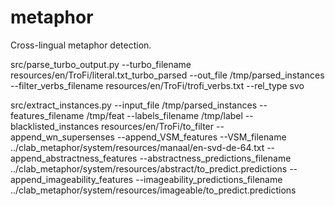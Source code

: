 metaphor
========

Cross-lingual metaphor detection.



src/parse_turbo_output.py --turbo_filename resources/en/TroFi/literal.txt_turbo_parsed --out_file /tmp/parsed_instances --filter_verbs_filename resources/en/TroFi/trofi_verbs.txt --rel_type svo

src/extract_instances.py --input_file /tmp/parsed_instances --features_filename /tmp/feat --labels_filename /tmp/label --blacklisted_instances resources/en/TroFi/to_filter --append_wn_supersenses --append_VSM_features --VSM_filename ../clab_metaphor/system/resources/manaal/en-svd-de-64.txt --append_abstractness_features --abstractness_predictions_filename ../clab_metaphor/system/resources/abstract/to_predict.predictions --append_imageability_features --imageability_predictions_filename ../clab_metaphor/system/resources/imageable/to_predict.predictions

